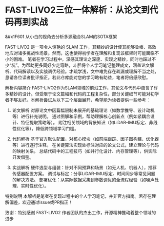 # FAST-LIVO2三位一体解析：从论文到代码再到实战
&#x1F601  从小白的视角去分析多源融合SLAM的SOTA框架

FAST-LIVO2 是一项令人惊艳的 SLAM 工作，其精妙的设计使其能够鲁棒、高效地应对诸多挑战性场景。然而，这也使得初学者在理解和复现该框架时可能面临不小的困难。
笔者在学习过程中，深感其理论之深邃、实现之精妙，同时也踩过不少“坑”。为帮助更多同好少走弯路，斗胆将个人学习笔记整理成文，涵盖论文解析、代码解读以及实战调优经验。才疏学浅，文中难免存在疏漏或理解不当之处，恳请各位读者批评指正。若此仓库能对您的学习略有助益，笔者将倍感欣慰。

解析内容简介
FAST-LIVO2作为SLAM领域的前沿工作，其论文与代码中蕴含了许多精妙的设计。但受限于论文篇幅和代码的工程复杂性，部分关键细节可能对初学者不够友好。本解析尝试从以下三个层面展开，希望能为读者提供一些参考：

1. 论文解析
对原论文中因篇幅限制未展开的基础理论（如数学推导、设计动机等）进行补充说明。
通过图解和示例，帮助理解核心创新点（例如紧耦合设计、特征提取策略等）。
附注相关领域的背景知识（如LiDAR-IMU标定、非线性优化等），降低跨领域学习门槛。

2. 代码解析
基于官方默认配置，对核心模块（如前端跟踪、因子图构建、优化器等）进行逐行注释。
在关键算法实现处标注对应的论文公式，建立理论与代码的映射关系。
总结代码中的工程技巧（如并行化设计、内存管理等），供实际开发借鉴。

3. 实战解析
硬件选型与组装：针对不同预算和场景（如无人机、机器人），推荐传感器配置方案。
调试与标定：分享LiDAR-IMU标定、时间同步等常见问题的解决方法。
部署优化：从实际数据采集到参数调优的全流程经验（如噪声处理、实时性优化）。

特别说明
本解析是笔者在复现过程中的个人学习笔记，并非官方指南。若存在理解偏差，欢迎通过Issue或PR指正！


致谢：特别感谢 FAST-LIVO2 作者团队的杰出工作，开源精神推动着整个领域的进步
